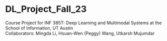 # DL_Project_Fall_23
Course Project for INF 385T: Deep Learning and Multimodal Systems at the School of Information, UT Austin  
Collaborators: Mingda Li, Hsuan-Wen (Peggy) Wang, Utkarsh Mujumdar  
